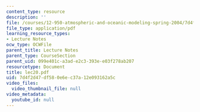 ```yaml
---
content_type: resource
description: ''
file: /courses/12-950-atmospheric-and-oceanic-modeling-spring-2004/7d4f2d47df580e6ec37a12e093162a5c_lec20.pdf
file_type: application/pdf
learning_resource_types:
- Lecture Notes
ocw_type: OCWFile
parent_title: Lecture Notes
parent_type: CourseSection
parent_uid: 099e401c-a3ad-e2c3-393e-e03f278ab207
resourcetype: Document
title: lec20.pdf
uid: 7d4f2d47-df58-0e6e-c37a-12e093162a5c
video_files:
  video_thumbnail_file: null
video_metadata:
  youtube_id: null
---
```

